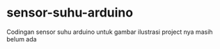 # sensor-suhu-arduino
Codingan sensor suhu arduino
untuk gambar ilustrasi project nya masih belum ada
